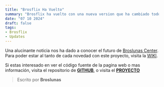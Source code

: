 ```yaml
---
title: "Brosflix Ha Vuelto"
summary: "Brosflix ha vuelto con una nueva version que ha cambiado todo su funcionamiento"
date: "07 10 2024"
draft: false
tags:
- Brosflix
- Updates
---
```

Una alucinante noticia nos ha dado a conocer el futuro de [Broslunas Center](/). Para poder estar al tanto de cada novedad con este proyecto, visita la [WIKI](/wiki/brosflix).

Si estas interesado en ver el código fuente de la pagina web o mas información, visita el repositorio de [**GITHUB**](https://github.com/Broslunas/brosflix), o visita el [**PROYECTO**](/projects/brosflix/renacimiento)

> Escrito por **Broslunas**
